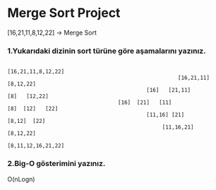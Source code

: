 # Merge Sort Project

[16,21,11,8,12,22] -> Merge Sort

### 1.Yukarıdaki dizinin sort türüne göre aşamalarını yazınız.

                                                                      [16,21,11,8,12,22]
                                                          [16,21,11]                      [8,12,22]
                                                [16]   [21,11]                                  [8]   [12,22]
                                       [16]  [21]   [11]                                          [8]  [12]   [22]
                                                [11,16] [21]                                 [8,12]  [22]
                                                     [11,16,21]                        [8,12,22]
                                                                  [8,11,12,16,21,22]
                                               
 ### 2.Big-O gösterimini yazınız.
 
 O(nLogn)
